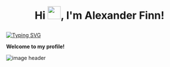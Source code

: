 # <p align="center">Hi <img src="https://raw.githubusercontent.com/marcos-inja/marcos-inja/main/gifs/hi.gif" width="35px">, I'm Alexander Finn!</p>

[![Typing SVG](https://readme-typing-svg.herokuapp.com?color=%2336BCF7&lines=Full+stack+and+blockchain+developer)](https://git.io/typing-svg)

**Welcome to my profile!**

<img alt="image header" src="https://noda-portfolio.web.app/git_banner.png"/> 
